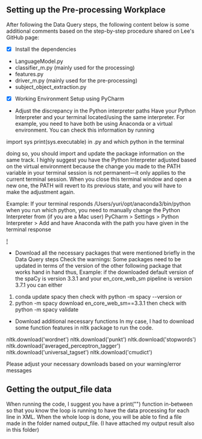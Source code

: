 ## Setting up the Pre-processing Workplace
After following the Data Query steps, the following content below is some additional comments based on the step-by-step procedure shared on Lee's GitHub page:

- [x] Install the dependencies
* LanguageModel.py
* classifier_m.py (mainly used for the processing)
* features.py
* driver_m.py (mainly used for the pre-processing)
* subject_object_extraction.py

- [x] Working Environment Setup using PyCharm
* Adjust the discrepancy in the Python interpreter paths 
Have your Python Interpreter and your terminal located/using the same  interpreter. For example, you need to have both be using Anaconda or a virtual environment.
You can check this information by running

import sys
print(sys.executable) in .py and
which python in the terminal

doing so, you should import and update the package information on the same track. I highly suggest you have the Python Interpreter adjusted based on the virtual environment because the change you made to the PATH variable in your terminal session is not permanent—it only applies to the current terminal session. When you close this terminal window and open a new one, the PATH will revert to its previous state, and you will have to make the adjustment again.

Example: If your terminal responds /Users/yuri/opt/anaconda3/bin/python when you run which python, you need to manually change the Python Interpreter from (if you are a Mac user) PyCharm > Settings > Python Interpreter > Add and have Anaconda with the path you have given in the terminal response

[!](/Demo_Anaconda.png)

* Download all the necessary packages that were mentioned briefly in the Data Query steps
Check the warnings: Some packages need to be updated in terms of the version of the other following package that works hand in hand thus,
Example: if the downloaded default version of the spaCy is version 3.3.1 and your en_core_web_sm pipeline is version 3.7.1 you can either
1. conda update spacy then check with python -m spacy --version or
2. python -m spacy download en_core_web_sm==3.3.1 then check with python -m spacy validate

* Download additional necessary functions
In my case, I had to download some function features in nltk package to run the code.

nltk.download('wordnet')
nltk.download('punkt')
nltk.download('stopwords')
nltk.download('averaged_perceptron_tagger')
nltk.download('universal_tagset')
nltk.download('cmudict')

Please adjust your necessary downloads based on your warning/error messages

## Getting the output_file data
When running the code, I suggest you have a print("") function in-between so that you know the loop is running to have the data processing for each line in XML. When the whole loop is done, you will be able to find a file made in the folder named output_file. (I have attached my output result also in this folder)
